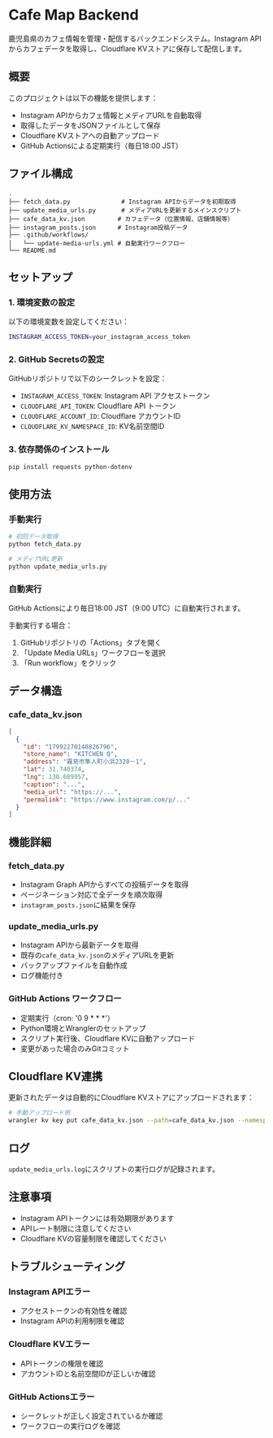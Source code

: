 # Cafe Map Backend

鹿児島県のカフェ情報を管理・配信するバックエンドシステム。Instagram APIからカフェデータを取得し、Cloudflare KVストアに保存して配信します。

## 概要

このプロジェクトは以下の機能を提供します：

- Instagram APIからカフェ情報とメディアURLを自動取得
- 取得したデータをJSONファイルとして保存
- Cloudflare KVストアへの自動アップロード
- GitHub Actionsによる定期実行（毎日18:00 JST）

## ファイル構成

```
.
├── fetch_data.py              # Instagram APIからデータを初期取得
├── update_media_urls.py       # メディアURLを更新するメインスクリプト
├── cafe_data_kv.json         # カフェデータ（位置情報、店舗情報等）
├── instagram_posts.json      # Instagram投稿データ
├── .github/workflows/
│   └── update-media-urls.yml # 自動実行ワークフロー
└── README.md
```

## セットアップ

### 1. 環境変数の設定

以下の環境変数を設定してください：

```bash
INSTAGRAM_ACCESS_TOKEN=your_instagram_access_token
```

### 2. GitHub Secretsの設定

GitHubリポジトリで以下のシークレットを設定：

- `INSTAGRAM_ACCESS_TOKEN`: Instagram API アクセストークン
- `CLOUDFLARE_API_TOKEN`: Cloudflare API トークン
- `CLOUDFLARE_ACCOUNT_ID`: Cloudflare アカウントID
- `CLOUDFLARE_KV_NAMESPACE_ID`: KV名前空間ID

### 3. 依存関係のインストール

```bash
pip install requests python-dotenv
```

## 使用方法

### 手動実行

```bash
# 初回データ取得
python fetch_data.py

# メディアURL更新
python update_media_urls.py
```

### 自動実行

GitHub Actionsにより毎日18:00 JST（9:00 UTC）に自動実行されます。

手動実行する場合：
1. GitHubリポジトリの「Actions」タブを開く
2. 「Update Media URLs」ワークフローを選択
3. 「Run workflow」をクリック

## データ構造

### cafe_data_kv.json
```json
[
  {
    "id": "17992270148826796",
    "store_name": "KITCHEN Q",
    "address": "霧島市隼人町小浜2320－1",
    "lat": 31.740374,
    "lng": 130.689957,
    "caption": "...",
    "media_url": "https://...",
    "permalink": "https://www.instagram.com/p/..."
  }
]
```

## 機能詳細

### fetch_data.py
- Instagram Graph APIからすべての投稿データを取得
- ページネーション対応で全データを順次取得
- `instagram_posts.json`に結果を保存

### update_media_urls.py
- Instagram APIから最新データを取得
- 既存の`cafe_data_kv.json`のメディアURLを更新
- バックアップファイルを自動作成
- ログ機能付き

### GitHub Actions ワークフロー
- 定期実行（cron: '0 9 * * *'）
- Python環境とWranglerのセットアップ
- スクリプト実行後、Cloudflare KVに自動アップロード
- 変更があった場合のみGitコミット

## Cloudflare KV連携

更新されたデータは自動的にCloudflare KVストアにアップロードされます：

```bash
# 手動アップロード例
wrangler kv key put cafe_data_kv.json --path=cafe_data_kv.json --namespace-id=YOUR_NAMESPACE_ID
```

## ログ

`update_media_urls.log`にスクリプトの実行ログが記録されます。

## 注意事項

- Instagram APIトークンには有効期限があります
- APIレート制限に注意してください
- Cloudflare KVの容量制限を確認してください

## トラブルシューティング

### Instagram APIエラー
- アクセストークンの有効性を確認
- Instagram APIの利用制限を確認

### Cloudflare KVエラー
- APIトークンの権限を確認
- アカウントIDと名前空間IDが正しいか確認

### GitHub Actionsエラー
- シークレットが正しく設定されているか確認
- ワークフローの実行ログを確認